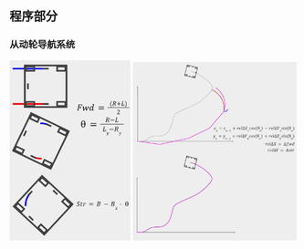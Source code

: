 ## 程序部分
### 从动轮导航系统
<p float="left">
  <img src="media/drivenPully1.png" width="42%" />
  <img src="media/drivenPully2.png" width="57%" />
</p>